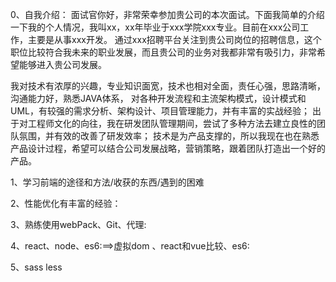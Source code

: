0、自我介绍：
面试官你好，非常荣幸参加贵公司的本次面试。下面我简单的介绍一下我的个人情况，我叫xx，xx年毕业于xxx学院xxx专业。目前在xxx公司工作，主要是从事xxx开发。
通过xxx招聘平台关注到贵公司岗位的招聘信息，这个职位比较符合我未来的职业发展，而且贵公司的业务对我都非常有吸引力，非常希望能够进入贵公司发展。

我对技术有浓厚的兴趣，专业知识面宽，技术也相对全面，责任心强，思路清晰，沟通能力好，熟悉JAVA体系，
对各种开发流程和主流架构模式，设计模式和UML，有较强的需求分析、架构设计、项目管理能力，并有丰富的实战经验；
出于对工程师文化的向往，我在研发团队管理期间，尝试了多种方法去建立良性的团队氛围，并有效的改善了研发效率；
技术是为产品支撑的，所以我现在也在熟悉产品设计过程，希望可以结合公司发展战略，营销策略，跟着团队打造出一个好的产品。

1、学习前端的途径和方法/收获的东西/遇到的困难

2、性能优化有丰富的经验：

3、熟练使用webPack、Git、代理:

4、react、node、es6:==>虚拟dom 、react和vue比较、es6:

5、sass less

